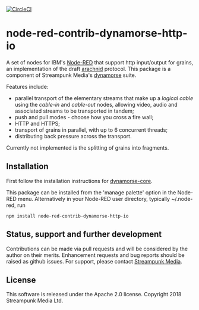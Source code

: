 [![CircleCI](https://circleci.com/gh/Streampunk/node-red-contrib-dynamorse-http-io.svg?style=shield&circle-token=:circle-token)](https://circleci.com/gh/Streampunk/node-red-contrib-dynamorse-http-io)
# node-red-contrib-dynamorse-http-io

A set of nodes for IBM's [Node-RED](http://nodered.org) that support http input/output for grains, an implementation of the draft [arachnid](https://github.com/Streampunk/arachnid) protocol. This package is a component of Streampunk Media's [dynamorse](https://github.com/Streampunk/node-red-contrib-dynamorse-core#readme) suite.

Features include:

* parallel transport of the elementary streams that make up a _logical cable_ using the _cable-in_ and _cable-out_ nodes, allowing video, audio and associated streams to be transported in tandem;
* push and pull modes - choose how you cross a fire wall;
* HTTP and HTTPS;
* transport of grains in parallel, with up to 6 concurrent threads;
* distributing back pressure across the transport.

Currently not implemented is the splitting of grains into fragments.

## Installation

First follow the installation instructions for [dynamorse-core](https://github.com/Streampunk/node-red-contrib-dynamorse-core#readme).

This package can be installed from the 'manage palette' option in the Node-RED menu. Alternatively in your Node-RED user directory, typically ~/.node-red, run

    npm install node-red-contrib-dynamorse-http-io

## Status, support and further development

Contributions can be made via pull requests and will be considered by the author on their merits. Enhancement requests and bug reports should be raised as github issues. For support, please contact [Streampunk Media](http://www.streampunk.media/).

## License

This software is released under the Apache 2.0 license. Copyright 2018 Streampunk Media Ltd.
